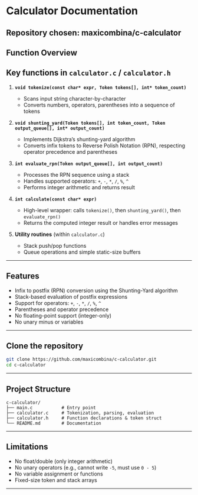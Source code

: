 # Calculator Documentation

## Repository chosen: **maxicombina/c-calculator**


## Function Overview

## **Key functions in `calculator.c` / `calculator.h`**

1. **`void tokenize(const char* expr, Token tokens[], int* token_count)`**

   * Scans input string character-by-character
   * Converts numbers, operators, parentheses into a sequence of tokens

2. **`void shunting_yard(Token tokens[], int token_count, Token output_queue[], int* output_count)`**

   * Implements Dijkstra’s shunting-yard algorithm
   * Converts infix tokens to Reverse Polish Notation (RPN), respecting operator precedence and parentheses

3. **`int evaluate_rpn(Token output_queue[], int output_count)`**

   * Processes the RPN sequence using a stack
   * Handles supported operators: `+`, `-`, `*`, `/`, `%`, `^`
   * Performs integer arithmetic and returns result

4. **`int calculate(const char* expr)`**

   * High-level wrapper: calls `tokenize()`, then `shunting_yard()`, then `evaluate_rpn()`
   * Returns the computed integer result or handles error messages

5. **Utility routines** (within `calculator.c`)

   * Stack push/pop functions
   * Queue operations and simple static-size buffers

---

## Features

- Infix to postfix (RPN) conversion using the Shunting-Yard algorithm
- Stack-based evaluation of postfix expressions
- Support for operators: `+`, `-`, `*`, `/`, `%`, `^`
- Parentheses and operator precedence
- No floating-point support (integer-only)
- No unary minus or variables

---

## Clone the repository

```bash
git clone https://github.com/maxicombina/c-calculator.git
cd c-calculator
````

---

## Project Structure

```
c-calculator/
├── main.c           # Entry point
├── calculator.c     # Tokenization, parsing, evaluation
├── calculator.h     # Function declarations & token struct
└── README.md        # Documentation
```

---

## Limitations

* No float/double (only integer arithmetic)
* No unary operators (e.g., cannot write `-5`, must use `0 - 5`)
* No variable assignment or functions
* Fixed-size token and stack arrays

---